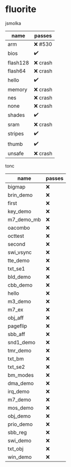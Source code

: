 # fluorite

jsmolka

| name     | passes  |
|----------|---------|
| arm      | ❌ #530  |
| bios     | ✔️       |
| flash128 | ❌ crash |
| flash64  | ❌ crash |
| hello    | ✔️       |
| memory   | ❌ crash |
| nes      | ❌ crash |
| none     | ❌ crash |
| shades   | ✔️       |
| sram     | ❌ crash |
| stripes  | ✔️       |
| thumb    | ✔️       |
| unsafe   | ❌ crash |

tonc

| name       | passes |
|------------|--------|
| bigmap     | ❌      |
| brin_demo  | ❌      |
| first      | ❌      |
| key_demo   | ❌      |
| m7_demo_mb | ❌      |
| oacombo    | ❌      |
| octtest    | ❌      |
| second     | ❌      |
| swi_vsync  | ❌      |
| tte_demo   | ❌      |
| txt_se1    | ❌      |
| bld_demo   | ❌      |
| cbb_demo   | ❌      |
| hello      | ❌      |
| m3_demo    | ❌      |
| m7_ex      | ❌      |
| obj_aff    | ❌      |
| pageflip   | ❌      |
| sbb_aff    | ❌      |
| snd1_demo  | ❌      |
| tmr_demo   | ❌      |
| txt_bm     | ❌      |
| txt_se2    | ❌      |
| bm_modes   | ❌      |
| dma_demo   | ❌      |
| irq_demo   | ❌      |
| m7_demo    | ❌      |
| mos_demo   | ❌      |
| obj_demo   | ❌      |
| prio_demo  | ❌      |
| sbb_reg    | ❌      |
| swi_demo   | ❌      |
| txt_obj    | ❌      |
| win_demo   | ❌      |